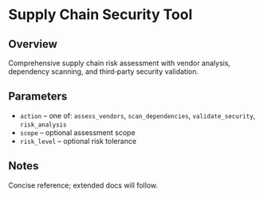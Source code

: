 # Supply Chain Security Tool

## Overview
Comprehensive supply chain risk assessment with vendor analysis, dependency scanning, and third‑party security validation.

## Parameters
- `action` – one of: `assess_vendors`, `scan_dependencies`, `validate_security`, `risk_analysis`
- `scope` – optional assessment scope
- `risk_level` – optional risk tolerance

## Notes
Concise reference; extended docs will follow.

